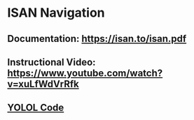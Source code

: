 # ISAN Navigation
## Documentation: https://isan.to/isan.pdf
## Instructional Video: https://www.youtube.com/watch?v=xuLfWdVrRfk
## [YOLOL Code](https://github.com/RustyDawwwgg/Starbase/blob/main/ISAN/ISAN-2.5.yolol)
